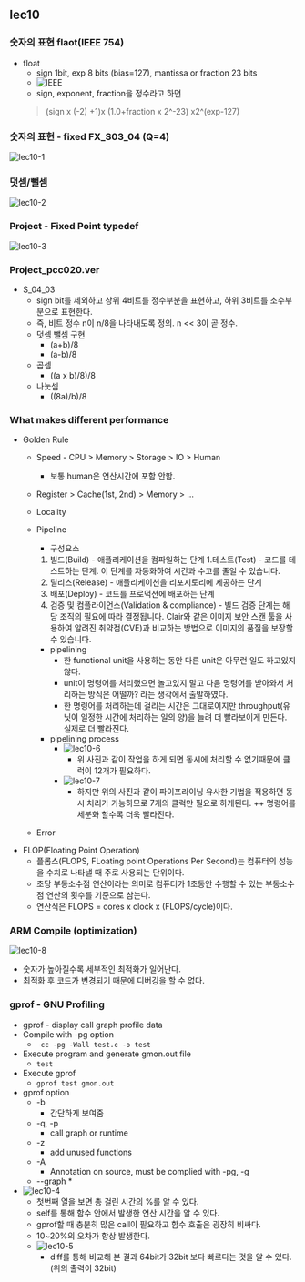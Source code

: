 ## lec10
### 숫자의 표현 flaot(IEEE 754)
* float
    * sign 1bit, exp 8 bits (bias=127), mantissa or fraction 23 bits
    * ![IEEE](../Image/IEEE.jpeg)
    * sign, exponent, fraction을 정수라고 하면
    >(sign x (-2) +1)x (1.0+fraction x 2^-23) x2^(exp-127)

### 숫자의 표현 - fixed FX_S03_04 (Q=4)
![lec10-1](../Image/lec10-1.jpeg)<br> 

### 덧셈/뺄셈
![lec10-2](../Image/lec10-2.jpeg) <br>

### Project - Fixed Point typedef
![lec10-3](../Image/lec10-3.jpeg)

### Project_pcc020.ver
* S_04_03
    * sign bit를 제외하고 상위 4비트를 정수부분을 표현하고, 하위 3비트를 소수부분으로 표현한다.
    * 즉, 비트 정수 n이 n/8을 나타내도록 정의. n << 3이 곧 정수.
    * 덧셈 뺄셈 구현
        * (a+b)/8
        * (a-b)/8
    * 곱셈
        * ((a x b)/8)/8
    * 나눗셈
        * ((8a)/b)/8
### What makes different performance
* Golden Rule
    * Speed - CPU > Memory > Storage > IO > Human
        * 보통 human은 연산시간에 포함 안함.
    * Register > Cache(1st, 2nd) > Memory > ...
    * Locality
    * Pipeline
        * 구성요소
        1. 빌드(Build) - 애플리케이션을 컴파일하는 단계
        1.테스트(Test) - 코드를 테스트하는 단계. 이 단계를 자동화하여 시간과 수고를 줄일 수 있습니다.
        1. 릴리스(Release) - 애플리케이션을 리포지토리에 제공하는 단계
        1. 배포(Deploy) - 코드를 프로덕션에 배포하는 단계
        1. 검증 및 컴플라이언스(Validation & compliance) - 빌드 검증 단계는 해당 조직의 필요에 따라 결정됩니다. Clair와 같은 이미지 보안 스캔 툴을 사용하여 알려진 취약점(CVE)과 비교하는 방법으로 이미지의 품질을 보장할 수 있습니다.
        * pipelining
            * 한 functional unit을 사용하는 동안 다른 unit은 아무런 일도 하고있지 않다.
            * unit이 명령어를 처리했으면 놀고있지 말고 다음 명령어를 받아와서 처리하는 방식은 어떨까? 라는 생각에서 출발하였다.
            * 한 명령어를 처리하는데 걸리는 시간은 그대로이지만 throughput(유닛이 일정한 시간에 처리하는 일의 양)을 늘려 더 빨라보이게 만든다. 실제로 더 빨라진다.
        * pipelining process
            * ![lec10-6](../Image/lec10-6.jpeg)
                * 위 사진과 같이 작업을 하게 되면 동시에 처리할 수 없기때문에 클럭이 12개가 필요하다.
            * ![lec10-7](../Image/lec10-7.jpeg)
                * 하지만 위의 사진과 같이 파이프라이닝 유사한 기법을 적용하면 동시 처리가 가능하므로 7개의 클럭만 필요로 하게된다. ++ 명령어를 세분화 할수록 더욱 빨라진다. 

    * Error
* FLOP(Floating Point Operation)
    * 플롭스(FLOPS, FLoating point Operations Per Second)는 컴퓨터의 성능을 수치로 나타낼 때 주로 사용되는 단위이다.
    * 초당 부동소수점 연산이라는 의미로 컴퓨터가 1초동안 수행할 수 있는 부동소수점 연산의 횟수를 기준으로 삼는다.
    * 연산식은 FLOPS = cores x clock x (FLOPS/cycle)이다.

### ARM Compile (optimization)
![lec10-8](../Image/lec10-8.jpeg) <br>
* 숫자가 높아질수록 세부적인 최적화가 일어난다.
* 최적화 후 코드가 변경되기 때문에 디버깅을 할 수 없다. 

### gprof - GNU Profiling
* gprof - display call graph profile data 
* Compile with -pg option
    * ``` cc -pg -Wall test.c -o test```
* Execute program and generate gmon.out file
    * ```test```
* Execute gprof
    * ```gprof test gmon.out```
* gprof option
    * -b
        * 간단하게 보여줌
    * -q, -p
        * call graph or runtime
    * -z
        * add unused functions
    * -A
        * Annotation on source, must be complied with -pg, -g
    * --graph
        *
* ![lec10-4](../Image/lec10-4.jpeg)
    * 첫번째 열을 보면 총 걸린 시간의 %를 알 수 있다.
    * self를 통해 함수 안에서 발생한 연산 시간을 알 수 있다.
    * gprof할 때 충분히 많은 call이 필요하고 함수 호출은 굉장히 비싸다.
    * 10~20%의 오차가 항상 발생한다.
    * ![lec10-5](../Image/lec10-5.jpeg)
        * diff를 통해 비교해 본 결과 64bit가 32bit 보다 빠르다는 것을 알 수 있다.(위의 출력이 32bit)
